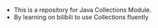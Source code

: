 * This is a repository for Java Collections Module.
* By learning on bilibili to use Collections fluently
